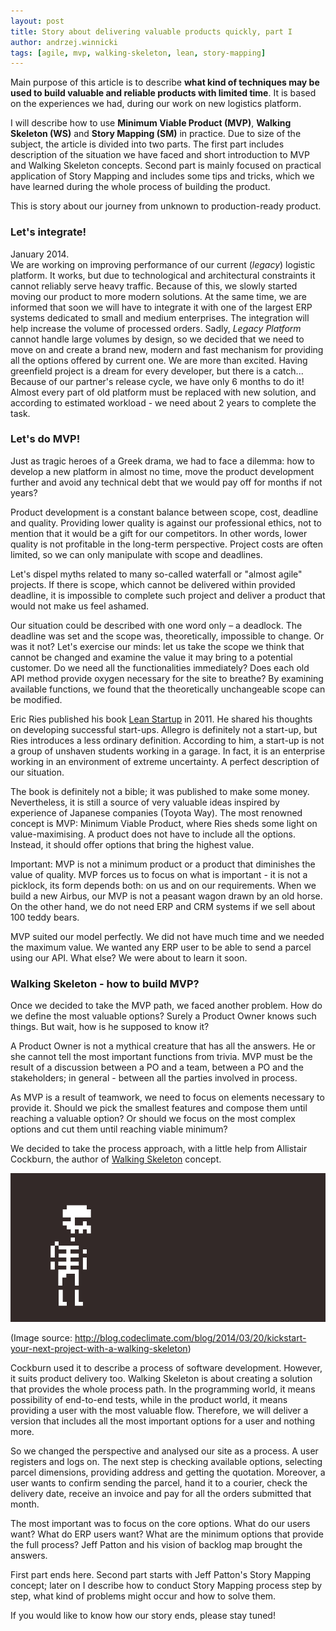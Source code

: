 ```yaml
---
layout: post
title: Story about delivering valuable products quickly, part I
author: andrzej.winnicki
tags: [agile, mvp, walking-skeleton, lean, story-mapping]
---
```


Main purpose of this article is to describe **what kind of techniques may be used to
build valuable and reliable products with limited time**. It is based on the 
experiences we had, during our work on new logistics platform.

I will describe how to use **Minimum Viable Product (MVP)**, **Walking Skeleton (WS)** 
and **Story Mapping (SM)** in practice. Due to size of the subject, the 
article is divided into two parts. The first part includes description of the situation 
we have faced and short introduction to MVP and Walking Skeleton concepts. 
Second part is mainly focused on practical application of Story Mapping and includes 
some tips and tricks, which we have learned during the whole process of building the product.  

This is story about our journey from unknown to production-ready product.  

### Let's integrate!

January 2014.  
We are working on improving performance of our current (*legacy*) logistic  platform. 
It works, but due to technological and architectural constraints it cannot reliably serve heavy traffic. 
Because of this, we slowly started moving our product to more modern solutions. 
At the same time, we are informed that soon we will have to integrate it with one of the largest 
ERP systems dedicated to small and medium enterprises. The integration will help increase 
the volume of processed orders. Sadly, *Legacy Platform* cannot handle large volumes by design, 
so we decided that we need to move on and create a brand new, modern and fast mechanism 
for providing all the options offered by current one. We are more than excited. 
Having greenfield project is a dream for every developer, but there is a catch... 
Because of our partner's release cycle, we have only 6 months to do it! 
Almost every part of old platform must be replaced with new solution, and according to 
estimated workload - we need about 2 years to complete the task.

### Let's do MVP!

Just as tragic heroes of a Greek drama, we had to face a dilemma: how to develop a new 
platform in almost no time, move the product development further and avoid any technical debt 
that we would pay off for months if not years?

Product development is a constant balance between scope, cost, deadline and quality. 
Providing lower quality is against our professional ethics, not to mention that it 
would be a gift for our competitors. In other words, lower quality is not 
profitable in the long-term perspective. Project costs are often limited, so we can only 
manipulate with scope and deadlines.

Let's dispel myths related to many so-called waterfall or "almost agile" projects. 
If there is scope, which cannot be delivered within provided deadline, it is impossible to complete 
such project and deliver a product that would not make us feel ashamed. 

Our situation could be described with one word only – a deadlock. The deadline was set and the scope was, 
theoretically, impossible to change. Or was it not? Let's exercise our minds: let us take the scope we 
think that cannot be changed and examine the value it may bring to a potential customer. 
Do we need all the functionalities immediately? Does each old API method provide oxygen necessary for the site to breathe? 
By examining available functions, we found that the theoretically unchangeable scope can be modified.

Eric Ries published his book [Lean Startup](http://theleanstartup.com/) in 2011. He shared 
his thoughts on developing successful start-ups. Allegro is definitely not a start-up, 
but Ries introduces a less ordinary definition. According to him, a start-up is not a 
group of unshaven students working in a garage. In fact, it is an enterprise working 
in an environment of extreme uncertainty. A perfect description of our situation. 

The book is definitely not a bible; it was published to make some money. Nevertheless, it is still a 
source of very valuable ideas inspired by experience of Japanese companies (Toyota Way). 
The most renowned concept is MVP: Minimum Viable Product, where Ries sheds some light on value-maximising. 
A product does not have to include all the options. Instead, it should offer options that bring the highest value.

Important: MVP is not a minimum product or a product that diminishes the value of quality. 
MVP forces us to focus on what is important - it is not a picklock, its form depends both: 
on us and on our requirements. When we build a new Airbus, our MVP is not a peasant wagon drawn by an old horse. 
On the other hand, we do not need ERP and CRM systems if we sell about 100 teddy bears. 

MVP suited our model perfectly. We did not have much time and we needed the maximum value. 
We wanted any ERP user to be able to send a parcel using our API. What else? We were about 
to learn it soon.  

### Walking Skeleton - how to build MVP?


Once we decided to take the MVP path, we faced another problem. How do we define the most 
valuable options? Surely a Product Owner knows such things. But wait, how is he supposed to know it? 

A Product Owner is not a mythical creature that has all the answers. He or she cannot tell the 
most important functions from trivia. MVP must be the result of a discussion between a PO and a team, 
between a PO and the stakeholders; in general - between all the parties involved in process. 

As MVP is a result of teamwork, we need to focus on elements necessary to provide it. 
Should we pick the smallest features and compose them until reaching a valuable option? 
Or should we focus on the most complex options and cut them until reaching viable minimum?

We decided to take the process approach, with a little help from Allistair Cockburn, 
the author of [Walking Skeleton](http://alistair.cockburn.us/Walking+skeleton) concept.

![Walking Skeleton](/img/2014-10-22.skeleton.gif "Waling Skeleton scheme")

(Image source: http://blog.codeclimate.com/blog/2014/03/20/kickstart-your-next-project-with-a-walking-skeleton)

Cockburn used it to describe a process of software development. However, it suits product 
delivery too. Walking Skeleton is about creating a solution that provides the whole process path. 
In the programming world, it means possibility of end-to-end tests, while in the product world, 
it means providing a user with the most valuable flow. Therefore, we will deliver a version that includes 
all the most important options for a user and nothing more. 

So we changed the perspective and analysed our site as a process. A user registers and logs on. 
The next step is checking available options, selecting parcel dimensions, 
providing address and getting the quotation. Moreover, a user wants to confirm sending the parcel, 
hand it to a courier, check the delivery date, receive an invoice and pay 
for all the orders submitted that month.

The most important was to focus on the core options. What do our users want? 
What do ERP users want? What are the minimum options that provide the full process? 
Jeff Patton and his vision of backlog map brought the answers.

First part ends here. Second part starts with Jeff Patton's Story Mapping concept; 
later on I describe how to conduct Story Mapping process step by step, 
what kind of problems might occur and how to solve them. 

If you would like to know how our story ends, please stay tuned!
